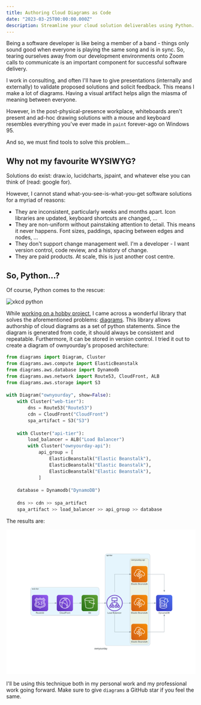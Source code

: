 ```yaml
---
title: Authoring Cloud Diagrams as Code
date: "2023-03-25T00:00:00.000Z"
description: Streamline your cloud solution deliverables using Python.
---
```


Being a software developer is like being a member of a band - things only sound good when everyone is playing the same song and is in sync.
So, tearing ourselves away from our development environments onto Zoom calls to communicate is an important component for successful software delivery.

I work in consulting, and often I'll have to give presentations (internally and externally) to validate proposed solutions and solicit feedback.
This means I make a lot of diagrams.
Having a visual artifact helps align the miasma of meaning between everyone.

However, in the post-physical-presence workplace, whiteboards aren't present and ad-hoc drawing solutions with a mouse and keyboard resembles everything you've ever made in `paint` forever-ago on Windows 95.

And so, we must find tools to solve this problem...

## Why not my favourite WYSIWYG?

Solutions do exist: draw.io, lucidcharts, jspaint, and whatever else you can think of (read: google for).

However, I cannot stand what-you-see-is-what-you-get software solutions for a myriad of reasons:

- They are inconsistent, particularly weeks and months apart. Icon libraries are updated, keyboard shortcuts are changed, ...
- They are non-uniform without painstaking attention to detail. This means it never happens. Font sizes, paddings, spacing between edges and nodes, ...
- They don't support change management well. I'm a developer - I want version control, code review, and a history of change.
- They are paid products. At scale, this is just another cost centre.

## So, Python...?

Of course, Python comes to the rescue:

![xkcd python](https://imgs.xkcd.com/comics/python.png)

While [working on a hobby project](https://github.com/laaksomavrick/ownyourday.ca), I came across a wonderful library that solves the aforementioned problems: [diagrams](https://diagrams.mingrammer.com/).
This library allows authorship of cloud diagrams as a set of python statements. Since the diagram is generated from code, it should always be consistent and repeatable.
Furthermore, it can be stored in version control.
I tried it out to create a diagram of ownyourday's proposed architecture:

```python
from diagrams import Diagram, Cluster
from diagrams.aws.compute import ElasticBeanstalk
from diagrams.aws.database import Dynamodb
from diagrams.aws.network import Route53, CloudFront, ALB
from diagrams.aws.storage import S3

with Diagram("ownyourday", show=False):
    with Cluster("web-tier"):
        dns = Route53("Route53")
        cdn = CloudFront("CloudFront")
        spa_artifact = S3("S3")

    with Cluster("api-tier"):
        load_balancer = ALB("Load Balancer")
        with Cluster("ownyourday-api"):
            api_group = [
                ElasticBeanstalk("Elastic Beanstalk"),
                ElasticBeanstalk("Elastic Beanstalk"),
                ElasticBeanstalk("Elastic Beanstalk"),
            ]

    database = Dynamodb("DynamoDB")

    dns >> cdn >> spa_artifact
    spa_artifact >> load_balancer >> api_group >> database
```

The results are:

![ownyourday cloud diagram](https://github.com/laaksomavrick/nx-ownyourday/blob/main/tools/diagrams/ownyourday.png?raw=true)

I'll be using this technique both in my personal work and my professional work going forward.
Make sure to give `diagrams` a GitHub star if you feel the same.
